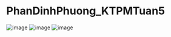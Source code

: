 # PhanDinhPhuong_KTPMTuan5
![image](https://user-images.githubusercontent.com/81177274/192220616-f6f2c2e1-d55e-4455-89be-82cea9c93fb6.png)
![image](https://user-images.githubusercontent.com/81177274/192220640-b82330b8-d851-4b5a-a6cb-2dd1d7b20fac.png)
![image](https://user-images.githubusercontent.com/81177274/193438481-003877d2-cddb-4815-baa0-067acbda16db.png)

